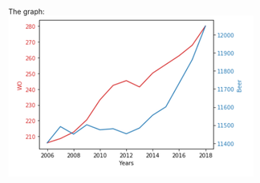 The graph:
![alt text](https://github.com/nathanvdlei/CS_Assignment/blob/patch-1/Seminar_ToolBox_Assignment.PNG "The resulting graph")
